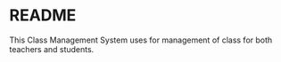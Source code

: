# README #
This Class Management System uses for management of class for both teachers and students.
